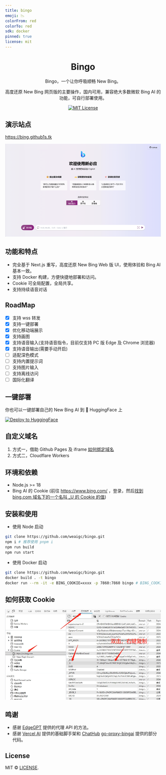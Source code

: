 ```yaml
---
title: bingo
emoji: 📉
colorFrom: red
colorTo: red
sdk: docker
pinned: true
license: mit
---
```


<div align="center">

# Bingo 

Bingo，一个让你呼吸顺畅 New Bing。

高度还原 New Bing 网页版的主要操作，国内可用，兼容绝大多数微软 Bing AI 的功能，可自行部署使用。

[![MIT License](https://img.shields.io/badge/license-MIT-97c50f)](https://github.com/weaigc/bingo/blob/main/license)


</div>

## 演示站点

https://bing.github1s.tk

[![img](./docs/images/demo.png)](https://bing.github1s.tk)

## 功能和特点

- 完全基于 Next.js 重写，高度还原 New Bing Web 版 UI，使用体验和 Bing AI 基本一致。
- 支持 Docker 构建，方便快捷地部署和访问。
- Cookie 可全局配置，全局共享。
- 支持持续语音对话

## RoadMap

 - [x] 支持 wss 转发
 - [x] 支持一键部署
 - [x] 优化移动端展示
 - [x] 支持画图
 - [x] 支持语音输入(支持语音指令，目前仅支持 PC 版 Edge 及 Chrome 浏览器)
 - [x] 支持语音输出(需要手动开启)
 - [ ] 适配深色模式
 - [ ] 支持内置提示词
 - [ ] 支持图片输入
 - [ ] 支持离线访问
 - [ ] 国际化翻译

## 一键部署
你也可以一键部署自己的 New Bing AI 到 🤗 HuggingFace 上

[![Deploy to HuggingFace](https://img.shields.io/badge/%E7%82%B9%E5%87%BB%E9%83%A8%E7%BD%B2-%F0%9F%A4%97-fff)](https://huggingface.co/login?next=%2Fspaces%2Fhf4all%2Fbingo%3Fduplicate%3Dtrue%26visibility%3Dpublic)

## 自定义域名
1. 方式一，借助 Github Pages 及 iframe [如何绑定域名](https://github.com/weaigc/bingo/issues/4)
2. 方式二，Cloudflare Workers 

## 环境和依赖

- Node.js >= 18
- Bing AI 的 Cookie (前往 https://www.bing.com/ ，登录，然后[找到 bing.com 域名下的一个名叫 _U 的 Cookie 的值](#如何获取-cookie))

## 安装和使用

* 使用 Node 启动

```bash
git clone https://github.com/weaigc/bingo.git
npm i # 推荐使用 pnpm i
npm run build
npm run start
```

* 使用 Docker 启动
```bash
git clone https://github.com/weaigc/bingo.git
docker build . -t bingo
docker run --rm -it -e BING_COOKIE=xxxx -p 7860:7860 bingo # BING_COOKIE 为 bing.com 域名下的一个名叫 _U 的 Cookie 的值
```

## 如何获取 Cookie
![Coookie](./docs/images/bing-cookie.png)

## 鸣谢
 - 感谢 [EdgeGPT](https://github.com/acheong08/EdgeGPT) 提供的代理 API 的方法。
 - 感谢 [Vercel AI](https://github.com/vercel-labs/ai-chatbot) 提供的基础脚手架和 [ChatHub](https://github.com/chathub-dev/chathub) [go-proxy-bingai](https://github.com/adams549659584/go-proxy-bingai) 提供的部分代码。

## License

MIT © [LICENSE](https://github.com/weaigc/bingo/blob/main/LICENSE).


